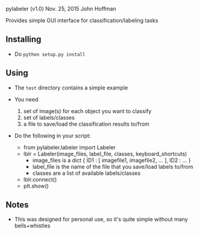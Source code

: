pylabeler (v1.0)
Nov. 25, 2015
John Hoffman

Provides simple GUI interface for classification/labeling tasks

Installing
----------

* Do `python setup.py install`

Using
-----

* The `test` directory contains a simple example

* You need 
	1. set of image(s) for each object you want to classify
	2. set of labels/classes
	3. a file to save/load the classification results to/from

* Do the following in your script:
	* from pylabeler.labeler import Labeler
	* lblr = Labeler(image_files, label_file, classes, keyboard_shortcuts)
		* image_files is a dict { ID1 : [ imagefile1, imagefile2, ... ], ID2 : ... }
		* label_file is the name of the file that you save/load labels to/from
		* classes are a list of available labels/classes
	* lblr.connect()
	* plt.show()

Notes
-----

* This was designed for personal use, so it's quite simple without many bells+whistles


